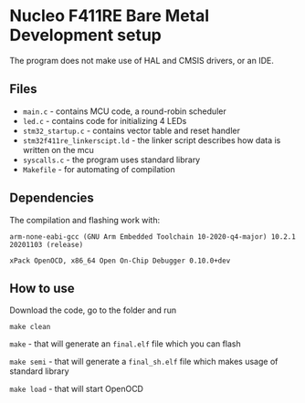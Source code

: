 # Nucleo F411RE Bare Metal Development setup

The program does not make use of HAL and CMSIS drivers, or an IDE. 

## Files
* `main.c` - contains MCU code, a round-robin scheduler
* `led.c` - contains code for initializing 4 LEDs
* `stm32_startup.c` - contains vector table and reset handler 
* `stm32f411re_linkerscipt.ld` - the linker script describes how data is written on the mcu
* `syscalls.c` - the program uses standard library
* `Makefile` - for automating of compilation

## Dependencies
The compilation and flashing work with: 

`arm-none-eabi-gcc (GNU Arm Embedded Toolchain 10-2020-q4-major) 10.2.1 20201103 (release)`

`xPack OpenOCD, x86_64 Open On-Chip Debugger 0.10.0+dev`

## How to use
Download the code, go to the folder and run

`make clean` 

`make` - that will generate an `final.elf` file which you can flash

`make semi` - that will generate a `final_sh.elf` file which makes usage of standard library

`make load` - that will start OpenOCD